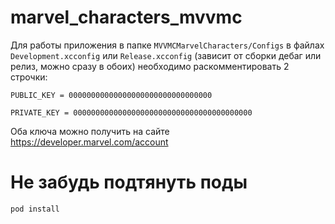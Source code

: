 # marvel_characters_mvvmc

Для работы приложения в папке `MVVMCMarvelCharacters/Configs`
в файлах `Development.xcconfig` или `Release.xcconfig` (зависит от сборки дебаг или релиз, можно сразу в обоих) необходимо раскомментировать 2 строчки: 

`PUBLIC_KEY = 00000000000000000000000000000000`

`PRIVATE_KEY = 0000000000000000000000000000000000000000`

Оба ключа можно получить на сайте https://developer.marvel.com/account
# Не забудь подтянуть поды
`pod install`

